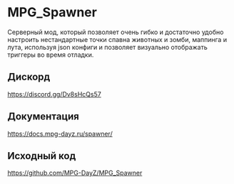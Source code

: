 # MPG_Spawner

Серверный мод, который позволяет очень гибко и достаточно удобно настроить нестандартные точки спавна животных и зомби,
маппинга и лута, используя json конфиги и позволяет визуально отображать триггеры во время отладки.

## Дискорд

https://discord.gg/Dv8sHcQs57

## Документация

https://docs.mpg-dayz.ru/spawner/

## Исходный код

https://github.com/MPG-DayZ/MPG_Spawner